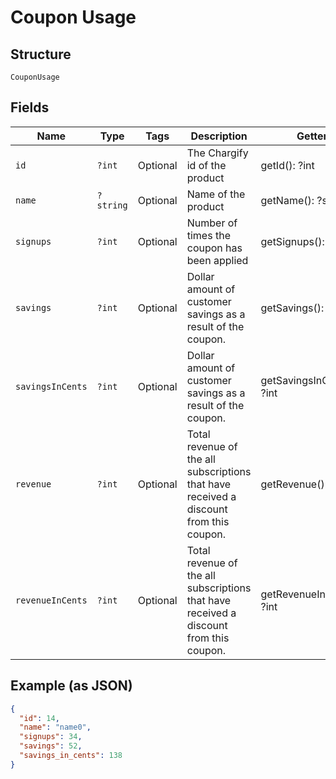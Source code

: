 
# Coupon Usage

## Structure

`CouponUsage`

## Fields

| Name | Type | Tags | Description | Getter | Setter |
|  --- | --- | --- | --- | --- | --- |
| `id` | `?int` | Optional | The Chargify id of the product | getId(): ?int | setId(?int id): void |
| `name` | `?string` | Optional | Name of the product | getName(): ?string | setName(?string name): void |
| `signups` | `?int` | Optional | Number of times the coupon has been applied | getSignups(): ?int | setSignups(?int signups): void |
| `savings` | `?int` | Optional | Dollar amount of customer savings as a result of the coupon. | getSavings(): ?int | setSavings(?int savings): void |
| `savingsInCents` | `?int` | Optional | Dollar amount of customer savings as a result of the coupon. | getSavingsInCents(): ?int | setSavingsInCents(?int savingsInCents): void |
| `revenue` | `?int` | Optional | Total revenue of the all subscriptions that have received a discount from this coupon. | getRevenue(): ?int | setRevenue(?int revenue): void |
| `revenueInCents` | `?int` | Optional | Total revenue of the all subscriptions that have received a discount from this coupon. | getRevenueInCents(): ?int | setRevenueInCents(?int revenueInCents): void |

## Example (as JSON)

```json
{
  "id": 14,
  "name": "name0",
  "signups": 34,
  "savings": 52,
  "savings_in_cents": 138
}
```

